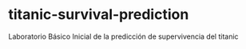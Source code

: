 # titanic-survival-prediction
Laboratorio Básico Inicial de la predicción de supervivencia del titanic
